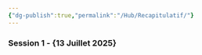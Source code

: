 ```yaml
---
{"dg-publish":true,"permalink":"/Hub/Recapitulatif/"}
---
```



### Session 1 - {13 Juillet 2025}

> 